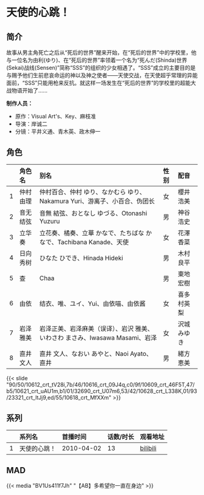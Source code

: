 # 天使的心跳！


## 简介

故事从男主角死亡之后从“死后的世界”醒来开始，在“死后的世界”中的学校里，他与一位名为由利(ゆり)、在“死后的世界”率领着一个名为“死んだ(Shinda)世界(Sekai)战线(Sensen)”简称“SSS”的组织的少女相遇了。“SSS”成立的主要目的是与赐予他们生前悲哀命运的神以及神之使者——天使交战，在天使超乎常理的异能面前，“SSS”只能用枪来反抗。就这样一场发生在“死后的世界”的学校里的超能大战物语开始了……



**制作人员：**
- 原作：Visual Art's、Key、麻枝准
- 导演：岸诚二
- 分镜：平井义通、青木英、政木伸一

## 角色

|     |   角色名   |   别名  | 性别 |  配音  |
|:--- |:------  |:----      |:---  |:--   |
| 1 | 仲村由理 | 仲村百合、仲村 ゆり、なかむら ゆり、Nakamura Yuri、游离子、小百合、伪团长 | 女 | 櫻井浩美 |
| 2 | 音无结弦 | 音無 結弦、おとなし ゆづる、Otonashi Yuzuru | 男 | 神谷浩史 |
| 3 | 立华奏 | 立花奏、橘奏、立華 かなで、たちばな かなで、Tachibana Kanade、天使 | 女 | 花澤香菜 |
| 4 | 日向秀树 | ひなた ひでき、Hinada Hideki | 男 | 木村良平 |
| 5 | 查 | Chaa | 男 | 東地宏樹 |
| 6 | 由依 | 结衣、唯、ユイ、Yui、由依喵、由依酱 | 女 | 喜多村英梨 |
| 7 | 岩泽雅美 | 岩泽正美、岩泽麻美（误译）、岩沢 雅美、いわさわ まさみ、Iwasawa Masami、岩泽 | 女 | 沢城みゆき |
| 8 | 直井文人 | 直井 文人、なおい あやと、Naoi Ayato、直井 | 男 | 緒方恵美 |

{{< slide "90/50/10612_crt_tV28i,7b/46/10616_crt_09J4q,c0/9f/10609_crt_46F5T,47/b5/10621_crt_uAU1m,b1/01/32690_crt_U07m6,53/42/10628_crt_L338K,01/93/23321_crt_ltJj9,ed/55/10618_crt_MfXXm" >}}

## 系列

|     |   系列名   |   首播时间  | 话数/时长  | 观看地址 |
|:---  |:------    |:----      |:---       |:---  |
| 1 | 天使的心跳！ | 2010-04-02 | 13 | [bilibili](https://www.bilibili.com/bangumi/play/ep30912)  |


## MAD

{{< media  "BV1Us411f7Jh"
"【AB】多希望你一直在身边"  >}}
